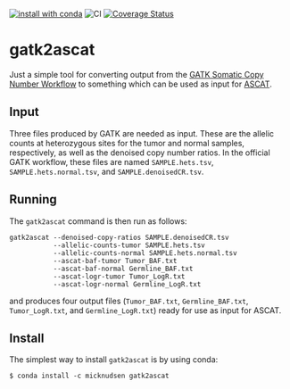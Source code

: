 [![install with conda](https://img.shields.io/badge/install%20with-conda-brightgreen.svg?style=flat)](https://conda.anaconda.org/micknudsen) ![CI](https://github.com/micknudsen/gatk2ascat/workflows/CI/badge.svg?branch=master) [![Coverage Status](https://coveralls.io/repos/github/micknudsen/gatk2ascat/badge.svg?branch=master)](https://coveralls.io/github/micknudsen/gatk2ascat?branch=master)

# gatk2ascat

Just a simple tool for converting output from the [GATK Somatic Copy Number Workflow](https://gatk.broadinstitute.org/hc/en-us/articles/360035531092?id=11682) to something which can be used as input for [ASCAT](https://www.crick.ac.uk/research/labs/peter-van-loo/software).

## Input

Three files produced by GATK are needed as input. These are the allelic counts at heterozygous sites for the tumor and normal samples, respectively, as well as the denoised copy number ratios. In the official GATK workflow, these files are named `SAMPLE.hets.tsv`, `SAMPLE.hets.normal.tsv`, and `SAMPLE.denoisedCR.tsv`.

## Running

The `gatk2ascat` command is then run as follows:

```
gatk2ascat --denoised-copy-ratios SAMPLE.denoisedCR.tsv
           --allelic-counts-tumor SAMPLE.hets.tsv
           --allelic-counts-normal SAMPLE.hets.normal.tsv
           --ascat-baf-tumor Tumor_BAF.txt
           --ascat-baf-normal Germline_BAF.txt
           --ascat-logr-tumor Tumor_LogR.txt
           --ascat-logr-normal Germline_LogR.txt
```

and produces four output files (`Tumor_BAF.txt`, `Germline_BAF.txt`, `Tumor_LogR.txt`, and `Germline_LogR.txt`) ready for use as input for ASCAT.

## Install

The simplest way to install `gatk2ascat` is by using conda:

```$ conda install -c micknudsen gatk2ascat```
